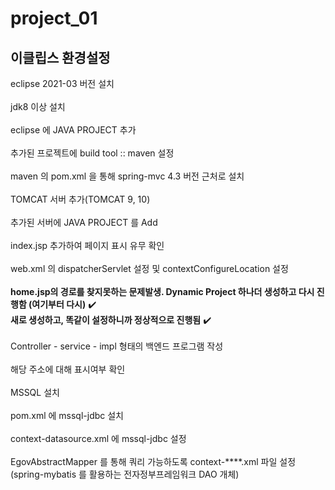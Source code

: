 # project_01

## 이클립스 환경설정 

eclipse 2021-03 버전 설치<br></br>
jdk8 이상 설치<br></br>
eclipse 에 JAVA PROJECT 추가<br></br>
추가된 프로젝트에 build tool :: maven 설정<br></br>
maven 의 pom.xml 을 통해 spring-mvc 4.3 버전 근처로 설치<br></br>
TOMCAT 서버 추가(TOMCAT 9, 10) <br></br>
추가된 서버에 JAVA PROJECT 를 Add<br></br>
index.jsp 추가하여 페이지 표시 유무 확인<br></br>
web.xml 의 dispatcherServlet 설정 및 contextConfigureLocation 설정<br></br>
   **home.jsp의 경로를 찾지못하는 문제발생. Dynamic Project 하나더 생성하고 다시 진행함 (여기부터 다시)** :heavy_check_mark:<br>
   **새로 생성하고, 똑같이 설정하니까 정상적으로 진행됨** :heavy_check_mark:<br></br>
Controller - service - impl  형태의 백엔드 프로그램 작성<br></br>
해당 주소에 대해 표시여부 확인<br></br>
MSSQL 설치 <br></br>
pom.xml 에 mssql-jdbc 설치<br></br>
context-datasource.xml 에 mssql-jdbc 설정<br></br>
EgovAbstractMapper 를 통해 쿼리 가능하도록 context-****.xml 파일 설정 (spring-mybatis 를 활용하는 전자정부프레임워크 DAO 개체)
